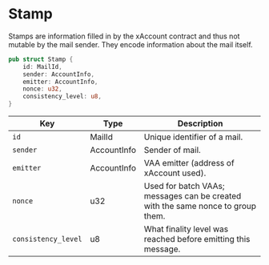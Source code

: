 # Stamp

Stamps are information filled in by the xAccount contract and thus not mutable by the mail sender. They encode information about the mail itself.&#x20;

```rust
pub struct Stamp {
    id: MailId, 
    sender: AccountInfo, 
    emitter: AccountInfo, 
    nonce: u32, 
    consistency_level: u8, 
}
```

| Key                 | Type        | Description                                                                      |
| ------------------- | ----------- | -------------------------------------------------------------------------------- |
| `id`                | MailId      | Unique identifier of a mail.                                                     |
| `sender`            | AccountInfo | Sender of mail.                                                                  |
| `emitter`           | AccountInfo | VAA emitter (address of xAccount used).                                          |
| `nonce`             | u32         | Used for batch VAAs; messages can be created with the same nonce to group them.  |
| `consistency_level` | u8          | What finality level was reached before emitting this message.                    |

